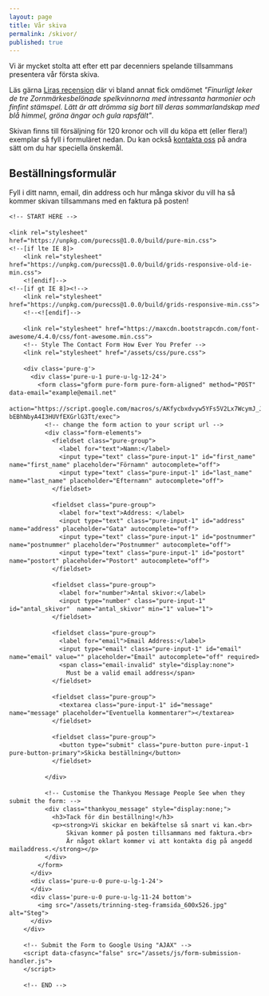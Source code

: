 ```yaml
---
layout: page
title: Vår skiva
permalink: /skivor/
published: true
---
```


Vi är mycket stolta att efter ett par decenniers spelande tillsammans presentera vår första skiva.

Läs gärna [Liras recension](http://www.lira.se/skivrecension/steg/) där vi bland annat fick omdömet _"Finurligt leker de tre Zorn­märkesbelönade spelkvinnorna med intressanta harmonier och finfint stämspel. Lätt är att drömma sig bort till deras sommarlandskap med blå himmel, gröna ängar och gula rapsfält"_.

Skivan finns till försäljning för 120 kronor och vill du köpa ett (eller flera!) exemplar så fyll i formuläret nedan. Du kan också [kontakta oss](/kontakt) på andra sätt om du har speciella önskemål.

<html lang="en">
  <head>
    <meta charset="utf-8">
    <meta name="viewport" content="width=device-width, initial-scale=1.0">
    <meta name="description" content="contact form example">
	<!-- <title>Contact Form Example</title> -->
  </head>

  <body>
	<h2 class="content-head is-center">Beställningsformulär</h2>
	<aside>
      <p>
        Fyll i ditt namn, email, din address och hur många skivor du vill ha
		så kommer skivan tillsammans med en faktura på posten!
      </p>
	</aside>

	<!-- START HERE -->

	<link rel="stylesheet" href="https://unpkg.com/purecss@1.0.0/build/pure-min.css">
	<!--[if lte IE 8]>
		<link rel="stylesheet" href="https://unpkg.com/purecss@1.0.0/build/grids-responsive-old-ie-min.css">
		<![endif]-->
	<!--[if gt IE 8]><!-->
		<link rel="stylesheet" href="https://unpkg.com/purecss@1.0.0/build/grids-responsive-min.css">
		<!--<![endif]-->

		<link rel="stylesheet" href="https://maxcdn.bootstrapcdn.com/font-awesome/4.4.0/css/font-awesome.min.css">
		<!-- Style The Contact Form How Ever You Prefer -->
		<link rel="stylesheet" href="/assets/css/pure.css">

		<div class='pure-g'>
		  <div class='pure-u-1 pure-u-lg-12-24'>
			<form class="gform pure-form pure-form-aligned" method="POST" data-email="example@email.net"
				  action="https://script.google.com/macros/s/AKfycbxdvyw5YFs5V2Lx7WcymJ_JMvC-bEBhNbyA4I3HUVfEXGrlG3Tt/exec">
			  <!-- change the form action to your script url -->
			  <div class="form-elements">
				<fieldset class="pure-group">
				  <label for="text">Namn:</label>
				  <input type="text" class="pure-input-1" id="first_name" name="first_name" placeholder="Förnamn" autocomplete="off">
				  <input type="text" class="pure-input-1" id="last_name" name="last_name" placeholder="Efternamn" autocomplete="off">
				</fieldset>

				<fieldset class="pure-group">
				  <label for="text">Address: </label>
				  <input type="text" class="pure-input-1" id="address" name="address" placeholder="Gata" autocomplete="off">
				  <input type="text" class="pure-input-1" id="postnummer" name="postnummer" placeholder="Postnummer" autocomplete="off">
				  <input type="text" class="pure-input-1" id="postort" name="postort" placeholder="Postort" autocomplete="off">
				</fieldset>

				<fieldset class="pure-group">
				  <label for="number">Antal skivor:</label>
				  <input type="number" class="pure-input-1" id="antal_skivor"  name="antal_skivor" min="1" value="1">
				</fieldset>

				<fieldset class="pure-group">
				  <label for="email">Email Address:</label>
				  <input type="email" class="pure-input-1" id="email" name="email" value="" placeholder="Email" autocomplete="off" required>
				  <span class="email-invalid" style="display:none">
					Must be a valid email address</span>
				</fieldset>

				<fieldset class="pure-group">
				  <textarea class="pure-input-1" id="message" name="message" placeholder="Eventuella kommentarer"></textarea>
				</fieldset>

				<fieldset class="pure-group">
				  <button type="submit" class="pure-button pure-input-1 pure-button-primary">Skicka beställning</button>
				</fieldset>

			  </div>

			  <!-- Customise the Thankyou Message People See when they submit the form: -->
			  <div class="thankyou_message" style="display:none;">
				<h3>Tack för din beställning!</h3>
				<p><strong>Vi skickar en bekäftelse så snart vi kan.<br>
					Skivan kommer på posten	tillsammans med faktura.<br>
					Är något oklart kommer vi att kontakta dig på angedd mailaddress.</strong></p>
			  </div>
			</form>
		  </div>
		  <div class='pure-u-0 pure-u-lg-1-24'>
		  </div>
		  <div class='pure-u-0 pure-u-lg-11-24 bottom'>
			<img src="/assets/trinning-steg-framsida_600x526.jpg" alt="Steg">
		  </div>
		</div>

		<!-- Submit the Form to Google Using "AJAX" -->
		<script data-cfasync="false" src="/assets/js/form-submission-handler.js">
		</script>

		<!-- END -->

  </body>
</html>

